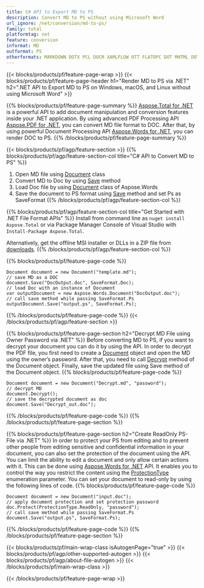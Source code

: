 ```yaml
---
title: C# API to Export MD to PS
description: Convert MD to PS without using Microsoft Word
url_ignore: /net/conversion/md-to-ps/
family: total
platformtag: net
feature: conversion
informat: MD
outformat: PS
otherformats: MARKDOWN DOTX PCL DOCM XAMLFLOW OTT FLATOPC DOT MHTML DOTM RTF WORDML
---
```

{{< blocks/products/pf/feature-page-wrap >}}
{{< blocks/products/pf/feature-page-header h1="Render MD to PS via .NET" h2=".NET API to Export MD to PS on Windows, macOS, and Linux without using Microsoft Word" >}}

{{% blocks/products/pf/feature-page-summary %}}
[Aspose.Total for .NET](https://products.aspose.com/total/net/) is a powerful API to add document manipulation and conversion features inside your .NET application. By using advanced PDF Processing API [Aspose.PDF for .NET](https://products.aspose.com/pdf/net/), you can convert MD file format to DOC. After that, by using powerful Document Processing API [Aspose.Words for .NET](https://products.aspose.com/words/net/), you can render DOC to PS. 
{{% /blocks/products/pf/feature-page-summary  %}}

{{< blocks/products/pf/agp/feature-section >}}
{{% blocks/products/pf/agp/feature-section-col title="C# API to Convert MD to PS" %}}
1. Open MD file using [Document](https://reference.aspose.com/pdf/net/aspose.pdf/document) class
2. Convert MD to Doc by using [Save](https://reference.aspose.com/pdf/net/aspose.pdf.document/save/methods/5) method
3. Load Doc file by using [Document](https://reference.aspose.com/words/net/aspose.words/document) class of Aspose.Words 
4. Save the document to PS format using [Save](https://reference.aspose.com/words/net/aspose.words.document/save/methods/4) method and set Ps as SaveFormat
{{% /blocks/products/pf/agp/feature-section-col %}}

{{% blocks/products/pf/agp/feature-section-col title="Get Started with .NET File Format APIs" %}}
Install from command line as ```nuget install Aspose.Total``` or via Package Manager Console of Visual Studio with ```Install-Package Aspose.Total```.

Alternatively, get the offline MSI installer or DLLs in a ZIP file from [downloads](https://downloads.aspose.com/total/net).
{{% /blocks/products/pf/agp/feature-section-col %}}

{{% blocks/products/pf/feature-page-code %}}
```cs// load MD file with an instance of Document class
Document document = new Document("template.md");
// save MD as a DOC 
document.Save("DocOutput.doc", SaveFormat.Doc); 
// load Doc with an instance of Document
var outputDocument = new Aspose.Words.Document("DocOutput.doc");
// call save method while passing SaveFormat.Ps
outputDocument.Save("output.ps", SaveFormat.Ps);   
```
{{% /blocks/products/pf/feature-page-code %}}
{{< /blocks/products/pf/agp/feature-section >}}

{{% blocks/products/pf/feature-page-section  h2="Decrypt MD File using Owner Password via .NET" %}}
Before converting MD to PS, if you want to decrypt your document you can do it by using the API. In order to decrypt the PDF file, you first need to create a [Document](https://reference.aspose.com/pdf/net/aspose.pdf/document) object and open the MD using the owner’s password. After that, you need to call [Decrypt](https://reference.aspose.com/pdf/net/aspose.pdf/document/methods/decrypt) method of the Document object. Finally, save the updated file using Save method of the Document object. 
{{% blocks/products/pf/feature-page-code %}}
```cs// open document
Document document = new Document("Decrypt.md", "password");
// decrypt MD
document.Decrypt();
// save the decrypted document as doc 
document.Save("Decrypt_out.doc");
```
{{% /blocks/products/pf/feature-page-code  %}}
{{% /blocks/products/pf/feature-page-section %}}

{{% blocks/products/pf/feature-page-section  h2="Create ReadOnly PS- File via .NET" %}}
In order to protect your PS from editing and to prevent other people from editing sensitive and confidential information in your document, you can also set the protection of the document using the API. You can limit the ability to edit a document and only allow certain actions with it. This can be done using [Aspose.Words for .NET](https://products.aspose.com/words/net/) API. It enables you to control the way you restrict the content using the [ProtectionType](https://reference.aspose.com/words/net/aspose.words/protectiontype) enumeration parameter. You can set your document to read-only by using the following lines of code. 
{{% blocks/products/pf/feature-page-code %}}
```cs// load Doc with an instance of Document
Document document = new Document("input.doc");
// apply document protection and set protection password
doc.Protect(ProtectionType.ReadOnly, "password");
// call save method while passing SaveFormat.Ps
document.Save("output.ps", SaveFormat.Ps);    
```
{{% /blocks/products/pf/feature-page-code  %}}
{{% /blocks/products/pf/feature-page-section %}}

{{< blocks/products/pf/main-wrap-class isAutogenPage="true" >}}
{{< blocks/products/pf/agp/other-supported-autogen >}}
{{< blocks/products/pf/agp/about-file-autogen >}}
{{< /blocks/products/pf/main-wrap-class >}}

{{< /blocks/products/pf/feature-page-wrap >}}